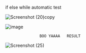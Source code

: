 if else while automatic test

![Screenshot (20)copy](https://user-images.githubusercontent.com/108916244/178891914-69aa4d0f-49f1-4b22-a0f3-655f060a64ba.png)

![image](https://user-images.githubusercontent.com/108916244/179422084-44e80bd6-0da2-4879-92e6-0bc86ddf7b0d.png)


                   BOO YAAAA   RESULT
                   
![Screenshot (25)](https://user-images.githubusercontent.com/108916244/179421966-1b089fa0-e93f-4068-a2d9-3f35892b194a.png)
                   
